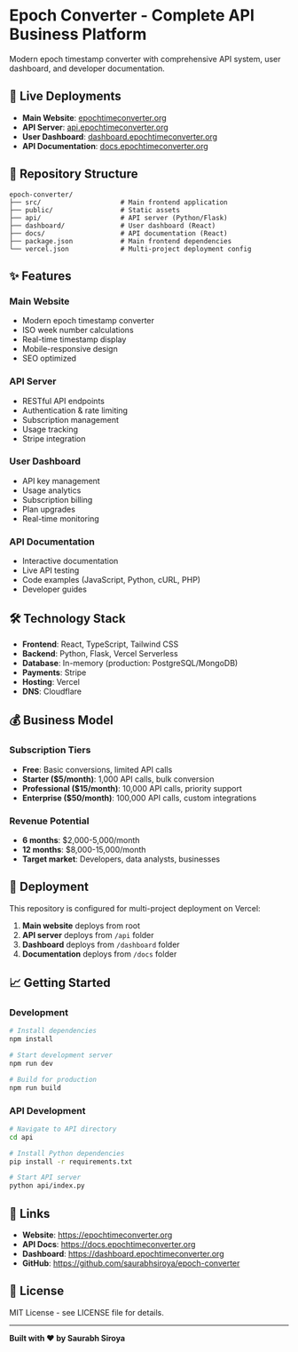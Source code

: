 # Epoch Converter - Complete API Business Platform

Modern epoch timestamp converter with comprehensive API system, user dashboard, and developer documentation.

## 🚀 **Live Deployments**

- **Main Website**: [epochtimeconverter.org](https://epochtimeconverter.org)
- **API Server**: [api.epochtimeconverter.org](https://api.epochtimeconverter.org)
- **User Dashboard**: [dashboard.epochtimeconverter.org](https://dashboard.epochtimeconverter.org)
- **API Documentation**: [docs.epochtimeconverter.org](https://docs.epochtimeconverter.org)

## 📁 **Repository Structure**

```
epoch-converter/
├── src/                    # Main frontend application
├── public/                 # Static assets
├── api/                    # API server (Python/Flask)
├── dashboard/              # User dashboard (React)
├── docs/                   # API documentation (React)
├── package.json            # Main frontend dependencies
└── vercel.json             # Multi-project deployment config
```

## ✨ **Features**

### **Main Website**
- Modern epoch timestamp converter
- ISO week number calculations
- Real-time timestamp display
- Mobile-responsive design
- SEO optimized

### **API Server**
- RESTful API endpoints
- Authentication & rate limiting
- Subscription management
- Usage tracking
- Stripe integration

### **User Dashboard**
- API key management
- Usage analytics
- Subscription billing
- Plan upgrades
- Real-time monitoring

### **API Documentation**
- Interactive documentation
- Live API testing
- Code examples (JavaScript, Python, cURL, PHP)
- Developer guides

## 🛠 **Technology Stack**

- **Frontend**: React, TypeScript, Tailwind CSS
- **Backend**: Python, Flask, Vercel Serverless
- **Database**: In-memory (production: PostgreSQL/MongoDB)
- **Payments**: Stripe
- **Hosting**: Vercel
- **DNS**: Cloudflare

## 💰 **Business Model**

### **Subscription Tiers**
- **Free**: Basic conversions, limited API calls
- **Starter ($5/month)**: 1,000 API calls, bulk conversion
- **Professional ($15/month)**: 10,000 API calls, priority support
- **Enterprise ($50/month)**: 100,000 API calls, custom integrations

### **Revenue Potential**
- **6 months**: $2,000-5,000/month
- **12 months**: $8,000-15,000/month
- **Target market**: Developers, data analysts, businesses

## 🚀 **Deployment**

This repository is configured for multi-project deployment on Vercel:

1. **Main website** deploys from root
2. **API server** deploys from `/api` folder
3. **Dashboard** deploys from `/dashboard` folder  
4. **Documentation** deploys from `/docs` folder

## 📈 **Getting Started**

### **Development**
```bash
# Install dependencies
npm install

# Start development server
npm run dev

# Build for production
npm run build
```

### **API Development**
```bash
# Navigate to API directory
cd api

# Install Python dependencies
pip install -r requirements.txt

# Start API server
python api/index.py
```

## 🔗 **Links**

- **Website**: https://epochtimeconverter.org
- **API Docs**: https://docs.epochtimeconverter.org
- **Dashboard**: https://dashboard.epochtimeconverter.org
- **GitHub**: https://github.com/saurabhsiroya/epoch-converter

## 📄 **License**

MIT License - see LICENSE file for details.

---

**Built with ❤️ by Saurabh Siroya**

